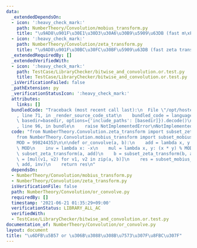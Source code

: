 ```yaml
---
data:
  _extendedDependsOn:
  - icon: ':heavy_check_mark:'
    path: NumberTheory/Convolution/mobius_transform.py
    title: "\u9AD8\u901F\u30E1\u30D3\u30A6\u30B9\u5909\u63DB (fast m\xF6bius transform)"
  - icon: ':heavy_check_mark:'
    path: NumberTheory/Convolution/zeta_transform.py
    title: "\u9AD8\u901F\u30BC\u30FC\u30BF\u5909\u63DB (fast zeta transform)"
  _extendedRequiredBy: []
  _extendedVerifiedWith:
  - icon: ':heavy_check_mark:'
    path: TestCase/LibraryChecker/bitwise_and_convolution.or.test.py
    title: TestCase/LibraryChecker/bitwise_and_convolution.or.test.py
  _isVerificationFailed: false
  _pathExtension: py
  _verificationStatusIcon: ':heavy_check_mark:'
  attributes:
    links: []
  bundledCode: "Traceback (most recent call last):\n  File \"/opt/hostedtoolcache/Python/3.10.2/x64/lib/python3.10/site-packages/onlinejudge_verify/documentation/build.py\"\
    , line 71, in _render_source_code_stat\n    bundled_code = language.bundle(stat.path,\
    \ basedir=basedir, options={'include_paths': [basedir]}).decode()\n  File \"/opt/hostedtoolcache/Python/3.10.2/x64/lib/python3.10/site-packages/onlinejudge_verify/languages/python.py\"\
    , line 96, in bundle\n    raise NotImplementedError\nNotImplementedError\n"
  code: "from NumberTheory.Convolution.zeta_transform import subset_zeta_transform\n\
    from NumberTheory.Convolution.mobius_transform import subset_mobius_transform\n\
    MOD = 998244353\n\n\ndef or_convolve(a, b):\n    add = lambda x, y: (x + y) %\
    \ MOD\n    inv = lambda x: -x\n    mul = lambda x, y: (x * y) % MOD\n\n    a =\
    \ subset_zeta_transform(a, add)\n    b = subset_zeta_transform(b, add)\n    res\
    \ = [mul(v1, v2) for v1, v2 in zip(a, b)]\n    res = subset_mobius_transform(res,\
    \ add, inv)\n    return res\n"
  dependsOn:
  - NumberTheory/Convolution/mobius_transform.py
  - NumberTheory/Convolution/zeta_transform.py
  isVerificationFile: false
  path: NumberTheory/Convolution/or_convolve.py
  requiredBy: []
  timestamp: '2021-06-21 01:35:29+09:00'
  verificationStatus: LIBRARY_ALL_AC
  verifiedWith:
  - TestCase/LibraryChecker/bitwise_and_convolution.or.test.py
documentation_of: NumberTheory/Convolution/or_convolve.py
layout: document
title: "\u6DFB\u5B57 or \u306B\u3088\u308B\u7573\u307F\u8FBC\u307F"
---
```

